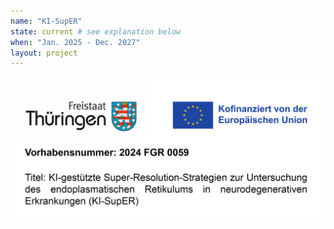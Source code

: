 ```yaml
---
name: "KI-SupER"
state: current # see explanation below
when: "Jan. 2025 - Dec. 2027"
layout: project
---
```

![project_poster](assets/KI-SupER_homepage_trimmed.png)
